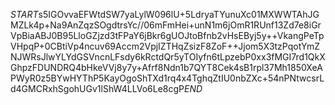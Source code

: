 $START$s5IGOvvaEFWtdSW7yaLylW096lU+5LdryaTYunuXc01MXWWTAhJGMZLk4p+Na9AnZqzSOgdtrsYc//06mFmHei+unN1m6jOmR1RUnf13Zd7e8iGrVpBiaABJ0B95LloGZjzd3tFPaY6jBkr6gUOJtoBfnb2vHsEByj5y++VkangPeTpVHpqP+0CBtiVp4ncuv69Accm2VpjIZTHqZsizF8ZoF++Jjom5X3tzPqotYmZNJWRsJlwYLYdGSVncnLFsdy6kRctdQr5yTOIyfn6tLpzebP0xx3fMGI7rd1QkXGhpzFDUNDRQ4bHkeVVj8y7y+Afrf8Ndn1b7QYT8Cek4sB1rpl37Mh1850XeAPWyR0z5BYwHYThP5KayOgoShTXd1rq4x4TghqZtIU0nbZXc+54nPNtwcsrLd4GMCRxhSgohUGv1lShW4LLVo6Le8cgP$END$